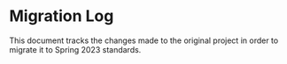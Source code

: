 # Migration Log
This document tracks the changes made to the original project in order to migrate it to Spring 2023 standards.

